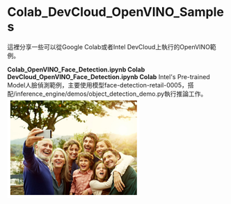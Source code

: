 # Colab_DevCloud_OpenVINO_Samples
這裡分享一些可以從Google Colab或者Intel DevCloud上執行的OpenVINO範例。

**Colab_OpenVINO_Face_Detection.ipynb Colab**  
**DevCloud_OpenVINO_Face_Detection.ipynb Colab** 
Intel's Pre-trained Model人臉偵測範例，主要使用模型face-detection-retail-0005，搭配/inference_engine/demos/object_detection_demo.py執行推論工作。  
![](https://raw.githubusercontent.com/OmniXRI/Colab_DevCloud_OpenVINO_Samples/main/images/face_detection_output.png)


